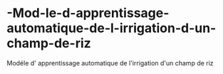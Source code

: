 # -Mod-le-d-apprentissage-automatique-de-l-irrigation-d-un-champ-de-riz
 Modéle d' apprentissage automatique de l'irrigation d'un champ de riz
